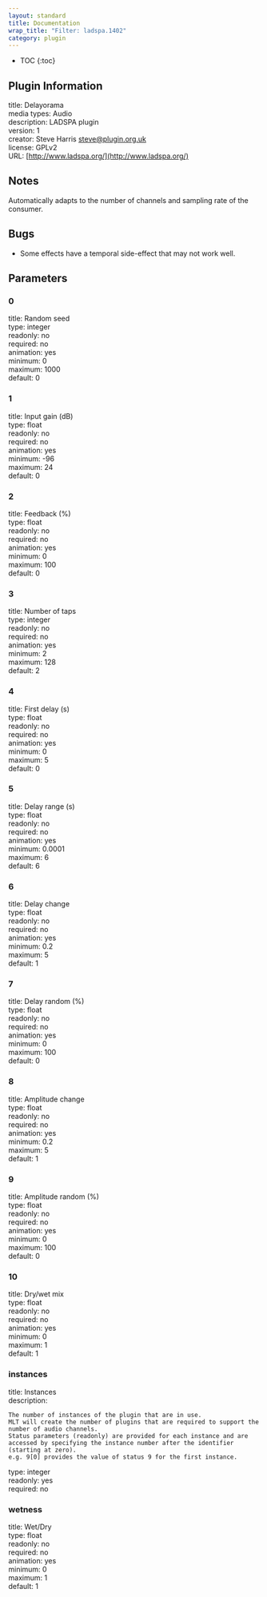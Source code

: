 ```yaml
---
layout: standard
title: Documentation
wrap_title: "Filter: ladspa.1402"
category: plugin
---
```

* TOC
{:toc}

## Plugin Information

title: Delayorama  
media types:
Audio  
description: LADSPA plugin  
version: 1  
creator: Steve Harris <steve@plugin.org.uk>  
license: GPLv2  
URL: [http://www.ladspa.org/](http://www.ladspa.org/)  

## Notes

Automatically adapts to the number of channels and sampling rate of the consumer.

## Bugs

* Some effects have a temporal side-effect that may not work well.


## Parameters

### 0

title: Random seed    
type: integer  
readonly: no  
required: no  
animation: yes  
minimum: 0  
maximum: 1000  
default: 0  

### 1

title: Input gain (dB)    
type: float  
readonly: no  
required: no  
animation: yes  
minimum: -96  
maximum: 24  
default: 0  

### 2

title: Feedback (%)    
type: float  
readonly: no  
required: no  
animation: yes  
minimum: 0  
maximum: 100  
default: 0  

### 3

title: Number of taps    
type: integer  
readonly: no  
required: no  
animation: yes  
minimum: 2  
maximum: 128  
default: 2  

### 4

title: First delay (s)    
type: float  
readonly: no  
required: no  
animation: yes  
minimum: 0  
maximum: 5  
default: 0  

### 5

title: Delay range (s)    
type: float  
readonly: no  
required: no  
animation: yes  
minimum: 0.0001  
maximum: 6  
default: 6  

### 6

title: Delay change    
type: float  
readonly: no  
required: no  
animation: yes  
minimum: 0.2  
maximum: 5  
default: 1  

### 7

title: Delay random (%)    
type: float  
readonly: no  
required: no  
animation: yes  
minimum: 0  
maximum: 100  
default: 0  

### 8

title: Amplitude change    
type: float  
readonly: no  
required: no  
animation: yes  
minimum: 0.2  
maximum: 5  
default: 1  

### 9

title: Amplitude random (%)    
type: float  
readonly: no  
required: no  
animation: yes  
minimum: 0  
maximum: 100  
default: 0  

### 10

title: Dry/wet mix    
type: float  
readonly: no  
required: no  
animation: yes  
minimum: 0  
maximum: 1  
default: 1  

### instances

title: Instances    
description:
```
The number of instances of the plugin that are in use.
MLT will create the number of plugins that are required to support the number of audio channels.
Status parameters (readonly) are provided for each instance and are accessed by specifying the instance number after the identifier (starting at zero).
e.g. 9[0] provides the value of status 9 for the first instance.
```
type: integer  
readonly: yes  
required: no  

### wetness

title: Wet/Dry    
type: float  
readonly: no  
required: no  
animation: yes  
minimum: 0  
maximum: 1  
default: 1  

